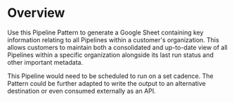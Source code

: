 # Overview

Use this Pipeline Pattern to generate a Google Sheet containing key information relating to all Pipelines within a customer's organization. This allows customers to maintain both a consolidated and up-to-date view of all Pipelines within a specific organization alongside its last run status and other important metadata.&#x20;

This Pipeline would need to be scheduled to run on a set cadence. The Pattern could be further adapted to write the output to an alternative destination or even consumed externally as an API.



